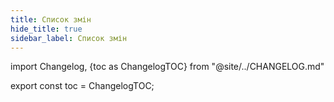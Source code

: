 ```yaml
---
title: Список змін
hide_title: true
sidebar_label: Список змін
---
```


import Changelog, {toc as ChangelogTOC} from "@site/../CHANGELOG.md"

<Changelog />

export const toc = ChangelogTOC;
